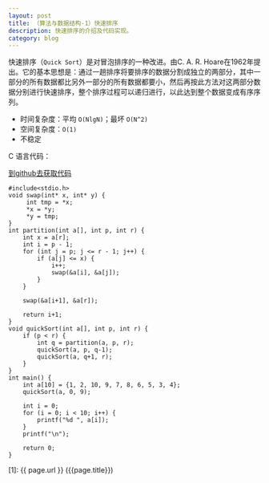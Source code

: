 ```yaml
---
layout: post
title: （算法与数据结构-1）快速排序
description: 快速排序的介绍及代码实现。
category: blog
---
```


快速排序（`Quick Sort`）是对冒泡排序的一种改进。由C. A. R. Hoare在1962年提出。它的基本思想是：通过一趟排序将要排序的数据分割成独立的两部分，其中一部分的所有数据都比另外一部分的所有数据都要小，然后再按此方法对这两部分数据分别进行快速排序，整个排序过程可以递归进行，以此达到整个数据变成有序序列。

- 时间复杂度：平均 `O(NlgN)`；最坏 `O(N^2)`
- 空间复杂度：`O(1)`
- 不稳定

C 语言代码：

[到github去获取代码](https://github.com/samirchen/algorithms/blob/master/sort/quickSort.c)

	#include<stdio.h>
	void swap(int* x, int* y) {
	     int tmp = *x;
	     *x = *y;
	     *y = tmp;
	}
	int partition(int a[], int p, int r) {
	    int x = a[r];
	    int i = p - 1;
	    for (int j = p; j <= r - 1; j++) {
	        if (a[j] <= x) {
	            i++;
	            swap(&a[i], &a[j]);
	        }
	    }
	 
	    swap(&a[i+1], &a[r]);
	 
	    return i+1;
	}
	void quickSort(int a[], int p, int r) {
	    if (p < r) {
	        int q = partition(a, p, r);
	        quickSort(a, p, q-1);
	        quickSort(a, q+1, r);
	    }
	}
	int main() {
	    int a[10] = {1, 2, 10, 9, 7, 8, 6, 5, 3, 4};
	    quickSort(a, 0, 9);
	 
	    int i = 0;
	    for (i = 0; i < 10; i++) {
	        printf("%d ", a[i]);
	    }
	    printf("\n");
	 
	    return 0;
	}



[SamirChen]: http://samirchen.com "SamirChen"
[1]: {{ page.url }} ({{page.title}})